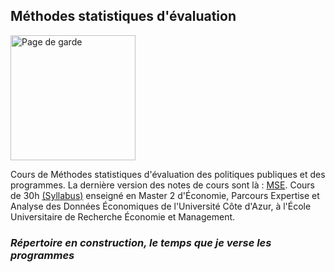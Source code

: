 ## Méthodes statistiques d'évaluation

<img src="http://www.evens-salies.com/pagedegarde.png" alt="Page de garde" width="200">

Cours de Méthodes statistiques d'évaluation des politiques publiques et des programmes. La dernière version des notes de cours sont là : [MSE](http://www.evens-salies.com/2024_MSE.pdf). Cours de 30h [(Syllabus)](https://syllabus.univ-cotedazur.fr/fr/course-info/bbd08666-ad1e-41ff-a8c3-db6bd155e4a6/view/light) enseigné en Master 2 d'&Eacute;conomie, Parcours Expertise et Analyse des Données &Eacute;conomiques de l'Université Côte d'Azur, à l'&Eacute;cole Universitaire de Recherche &Eacute;conomie et Management.

### *Répertoire en construction, le temps que je verse les programmes*


